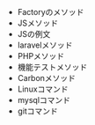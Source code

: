 - Factoryのメソッド
- JSメソッド
- JSの例文
- laravelメソッド
- PHPメソッド
- 機能テストメソッド
- Carbonメソッド
- Linuxコマンド
- mysqlコマンド
- gitコマンド